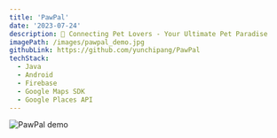 ```yaml
---
title: 'PawPal'
date: '2023-07-24'
description: 🐾 Connecting Pet Lovers - Your Ultimate Pet Paradise
imagePath: /images/pawpal_demo.jpg
githubLink: https://github.com/yunchipang/PawPal
techStack:
  - Java
  - Android
  - Firebase
  - Google Maps SDK
  - Google Places API
---
```


![PawPal demo](/images/pawpal_demo.jpg)
